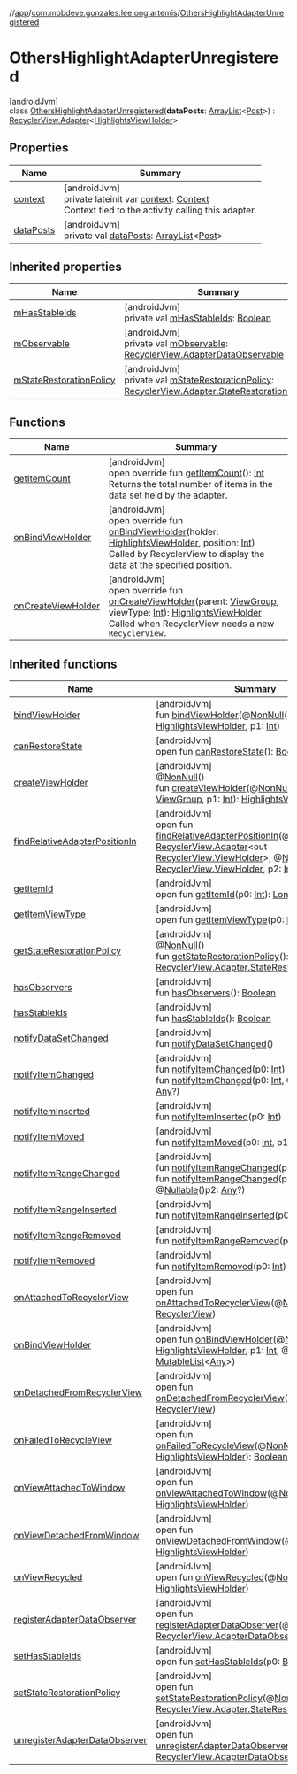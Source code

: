 //[app](../../../index.md)/[com.mobdeve.gonzales.lee.ong.artemis](../index.md)/[OthersHighlightAdapterUnregistered](index.md)

# OthersHighlightAdapterUnregistered

[androidJvm]\
class [OthersHighlightAdapterUnregistered](index.md)(**dataPosts**: [ArrayList](https://developer.android.com/reference/kotlin/java/util/ArrayList.html)<[Post](../-post/index.md)>) : [RecyclerView.Adapter](https://developer.android.com/reference/kotlin/androidx/recyclerview/widget/RecyclerView.Adapter.html)<[HighlightsViewHolder](../-highlights-view-holder/index.md)>

## Properties

| Name | Summary |
|---|---|
| [context](context.md) | [androidJvm]<br>private lateinit var [context](context.md): [Context](https://developer.android.com/reference/kotlin/android/content/Context.html)<br>Context tied to the activity calling this adapter. |
| [dataPosts](data-posts.md) | [androidJvm]<br>private val [dataPosts](data-posts.md): [ArrayList](https://developer.android.com/reference/kotlin/java/util/ArrayList.html)<[Post](../-post/index.md)> |

## Inherited properties

| Name | Summary |
|---|---|
| [mHasStableIds](index.md#-393888501%2FProperties%2F-912451524) | [androidJvm]<br>private val [mHasStableIds](index.md#-393888501%2FProperties%2F-912451524): [Boolean](https://kotlinlang.org/api/latest/jvm/stdlib/kotlin/-boolean/index.html) |
| [mObservable](index.md#-520955893%2FProperties%2F-912451524) | [androidJvm]<br>private val [mObservable](index.md#-520955893%2FProperties%2F-912451524): [RecyclerView.AdapterDataObservable](https://developer.android.com/reference/kotlin/androidx/recyclerview/widget/RecyclerView.AdapterDataObservable.html) |
| [mStateRestorationPolicy](index.md#-938258321%2FProperties%2F-912451524) | [androidJvm]<br>private val [mStateRestorationPolicy](index.md#-938258321%2FProperties%2F-912451524): [RecyclerView.Adapter.StateRestorationPolicy](https://developer.android.com/reference/kotlin/androidx/recyclerview/widget/RecyclerView.Adapter.StateRestorationPolicy.html) |

## Functions

| Name | Summary |
|---|---|
| [getItemCount](get-item-count.md) | [androidJvm]<br>open override fun [getItemCount](get-item-count.md)(): [Int](https://kotlinlang.org/api/latest/jvm/stdlib/kotlin/-int/index.html)<br>Returns the total number of items in the data set held by the adapter. |
| [onBindViewHolder](on-bind-view-holder.md) | [androidJvm]<br>open override fun [onBindViewHolder](on-bind-view-holder.md)(holder: [HighlightsViewHolder](../-highlights-view-holder/index.md), position: [Int](https://kotlinlang.org/api/latest/jvm/stdlib/kotlin/-int/index.html))<br>Called by RecyclerView to display the data at the specified position. |
| [onCreateViewHolder](on-create-view-holder.md) | [androidJvm]<br>open override fun [onCreateViewHolder](on-create-view-holder.md)(parent: [ViewGroup](https://developer.android.com/reference/kotlin/android/view/ViewGroup.html), viewType: [Int](https://kotlinlang.org/api/latest/jvm/stdlib/kotlin/-int/index.html)): [HighlightsViewHolder](../-highlights-view-holder/index.md)<br>Called when RecyclerView needs a new <code>RecyclerView. |

## Inherited functions

| Name | Summary |
|---|---|
| [bindViewHolder](index.md#2042732269%2FFunctions%2F-912451524) | [androidJvm]<br>fun [bindViewHolder](index.md#2042732269%2FFunctions%2F-912451524)(@[NonNull](https://developer.android.com/reference/kotlin/androidx/annotation/NonNull.html)()p0: [HighlightsViewHolder](../-highlights-view-holder/index.md), p1: [Int](https://kotlinlang.org/api/latest/jvm/stdlib/kotlin/-int/index.html)) |
| [canRestoreState](../-unregistered-feed-adapter/index.md#-533870738%2FFunctions%2F-912451524) | [androidJvm]<br>open fun [canRestoreState](../-unregistered-feed-adapter/index.md#-533870738%2FFunctions%2F-912451524)(): [Boolean](https://kotlinlang.org/api/latest/jvm/stdlib/kotlin/-boolean/index.html) |
| [createViewHolder](../-unregistered-feed-adapter/index.md#1423244545%2FFunctions%2F-912451524) | [androidJvm]<br>@[NonNull](https://developer.android.com/reference/kotlin/androidx/annotation/NonNull.html)()<br>fun [createViewHolder](../-unregistered-feed-adapter/index.md#1423244545%2FFunctions%2F-912451524)(@[NonNull](https://developer.android.com/reference/kotlin/androidx/annotation/NonNull.html)()p0: [ViewGroup](https://developer.android.com/reference/kotlin/android/view/ViewGroup.html), p1: [Int](https://kotlinlang.org/api/latest/jvm/stdlib/kotlin/-int/index.html)): [HighlightsViewHolder](../-highlights-view-holder/index.md) |
| [findRelativeAdapterPositionIn](../-unregistered-feed-adapter/index.md#-1238180073%2FFunctions%2F-912451524) | [androidJvm]<br>open fun [findRelativeAdapterPositionIn](../-unregistered-feed-adapter/index.md#-1238180073%2FFunctions%2F-912451524)(@[NonNull](https://developer.android.com/reference/kotlin/androidx/annotation/NonNull.html)()p0: [RecyclerView.Adapter](https://developer.android.com/reference/kotlin/androidx/recyclerview/widget/RecyclerView.Adapter.html)<out [RecyclerView.ViewHolder](https://developer.android.com/reference/kotlin/androidx/recyclerview/widget/RecyclerView.ViewHolder.html)>, @[NonNull](https://developer.android.com/reference/kotlin/androidx/annotation/NonNull.html)()p1: [RecyclerView.ViewHolder](https://developer.android.com/reference/kotlin/androidx/recyclerview/widget/RecyclerView.ViewHolder.html), p2: [Int](https://kotlinlang.org/api/latest/jvm/stdlib/kotlin/-int/index.html)): [Int](https://kotlinlang.org/api/latest/jvm/stdlib/kotlin/-int/index.html) |
| [getItemId](../-unregistered-feed-adapter/index.md#725914875%2FFunctions%2F-912451524) | [androidJvm]<br>open fun [getItemId](../-unregistered-feed-adapter/index.md#725914875%2FFunctions%2F-912451524)(p0: [Int](https://kotlinlang.org/api/latest/jvm/stdlib/kotlin/-int/index.html)): [Long](https://kotlinlang.org/api/latest/jvm/stdlib/kotlin/-long/index.html) |
| [getItemViewType](../-unregistered-feed-adapter/index.md#714126295%2FFunctions%2F-912451524) | [androidJvm]<br>open fun [getItemViewType](../-unregistered-feed-adapter/index.md#714126295%2FFunctions%2F-912451524)(p0: [Int](https://kotlinlang.org/api/latest/jvm/stdlib/kotlin/-int/index.html)): [Int](https://kotlinlang.org/api/latest/jvm/stdlib/kotlin/-int/index.html) |
| [getStateRestorationPolicy](../-unregistered-feed-adapter/index.md#1717359980%2FFunctions%2F-912451524) | [androidJvm]<br>@[NonNull](https://developer.android.com/reference/kotlin/androidx/annotation/NonNull.html)()<br>fun [getStateRestorationPolicy](../-unregistered-feed-adapter/index.md#1717359980%2FFunctions%2F-912451524)(): [RecyclerView.Adapter.StateRestorationPolicy](https://developer.android.com/reference/kotlin/androidx/recyclerview/widget/RecyclerView.Adapter.StateRestorationPolicy.html) |
| [hasObservers](../-unregistered-feed-adapter/index.md#1092162006%2FFunctions%2F-912451524) | [androidJvm]<br>fun [hasObservers](../-unregistered-feed-adapter/index.md#1092162006%2FFunctions%2F-912451524)(): [Boolean](https://kotlinlang.org/api/latest/jvm/stdlib/kotlin/-boolean/index.html) |
| [hasStableIds](../-unregistered-feed-adapter/index.md#16685238%2FFunctions%2F-912451524) | [androidJvm]<br>fun [hasStableIds](../-unregistered-feed-adapter/index.md#16685238%2FFunctions%2F-912451524)(): [Boolean](https://kotlinlang.org/api/latest/jvm/stdlib/kotlin/-boolean/index.html) |
| [notifyDataSetChanged](../-unregistered-feed-adapter/index.md#-1095556076%2FFunctions%2F-912451524) | [androidJvm]<br>fun [notifyDataSetChanged](../-unregistered-feed-adapter/index.md#-1095556076%2FFunctions%2F-912451524)() |
| [notifyItemChanged](../-unregistered-feed-adapter/index.md#-1721030169%2FFunctions%2F-912451524) | [androidJvm]<br>fun [notifyItemChanged](../-unregistered-feed-adapter/index.md#-1721030169%2FFunctions%2F-912451524)(p0: [Int](https://kotlinlang.org/api/latest/jvm/stdlib/kotlin/-int/index.html))<br>fun [notifyItemChanged](../-unregistered-feed-adapter/index.md#748267402%2FFunctions%2F-912451524)(p0: [Int](https://kotlinlang.org/api/latest/jvm/stdlib/kotlin/-int/index.html), @[Nullable](https://developer.android.com/reference/kotlin/androidx/annotation/Nullable.html)()p1: [Any](https://kotlinlang.org/api/latest/jvm/stdlib/kotlin/-any/index.html)?) |
| [notifyItemInserted](../-unregistered-feed-adapter/index.md#2137269507%2FFunctions%2F-912451524) | [androidJvm]<br>fun [notifyItemInserted](../-unregistered-feed-adapter/index.md#2137269507%2FFunctions%2F-912451524)(p0: [Int](https://kotlinlang.org/api/latest/jvm/stdlib/kotlin/-int/index.html)) |
| [notifyItemMoved](../-unregistered-feed-adapter/index.md#-1694317867%2FFunctions%2F-912451524) | [androidJvm]<br>fun [notifyItemMoved](../-unregistered-feed-adapter/index.md#-1694317867%2FFunctions%2F-912451524)(p0: [Int](https://kotlinlang.org/api/latest/jvm/stdlib/kotlin/-int/index.html), p1: [Int](https://kotlinlang.org/api/latest/jvm/stdlib/kotlin/-int/index.html)) |
| [notifyItemRangeChanged](../-unregistered-feed-adapter/index.md#1769183193%2FFunctions%2F-912451524) | [androidJvm]<br>fun [notifyItemRangeChanged](../-unregistered-feed-adapter/index.md#1769183193%2FFunctions%2F-912451524)(p0: [Int](https://kotlinlang.org/api/latest/jvm/stdlib/kotlin/-int/index.html), p1: [Int](https://kotlinlang.org/api/latest/jvm/stdlib/kotlin/-int/index.html))<br>fun [notifyItemRangeChanged](../-unregistered-feed-adapter/index.md#1916975740%2FFunctions%2F-912451524)(p0: [Int](https://kotlinlang.org/api/latest/jvm/stdlib/kotlin/-int/index.html), p1: [Int](https://kotlinlang.org/api/latest/jvm/stdlib/kotlin/-int/index.html), @[Nullable](https://developer.android.com/reference/kotlin/androidx/annotation/Nullable.html)()p2: [Any](https://kotlinlang.org/api/latest/jvm/stdlib/kotlin/-any/index.html)?) |
| [notifyItemRangeInserted](../-unregistered-feed-adapter/index.md#-2104748521%2FFunctions%2F-912451524) | [androidJvm]<br>fun [notifyItemRangeInserted](../-unregistered-feed-adapter/index.md#-2104748521%2FFunctions%2F-912451524)(p0: [Int](https://kotlinlang.org/api/latest/jvm/stdlib/kotlin/-int/index.html), p1: [Int](https://kotlinlang.org/api/latest/jvm/stdlib/kotlin/-int/index.html)) |
| [notifyItemRangeRemoved](../-unregistered-feed-adapter/index.md#999899269%2FFunctions%2F-912451524) | [androidJvm]<br>fun [notifyItemRangeRemoved](../-unregistered-feed-adapter/index.md#999899269%2FFunctions%2F-912451524)(p0: [Int](https://kotlinlang.org/api/latest/jvm/stdlib/kotlin/-int/index.html), p1: [Int](https://kotlinlang.org/api/latest/jvm/stdlib/kotlin/-int/index.html)) |
| [notifyItemRemoved](../-unregistered-feed-adapter/index.md#-189254469%2FFunctions%2F-912451524) | [androidJvm]<br>fun [notifyItemRemoved](../-unregistered-feed-adapter/index.md#-189254469%2FFunctions%2F-912451524)(p0: [Int](https://kotlinlang.org/api/latest/jvm/stdlib/kotlin/-int/index.html)) |
| [onAttachedToRecyclerView](../-unregistered-feed-adapter/index.md#-1243461790%2FFunctions%2F-912451524) | [androidJvm]<br>open fun [onAttachedToRecyclerView](../-unregistered-feed-adapter/index.md#-1243461790%2FFunctions%2F-912451524)(@[NonNull](https://developer.android.com/reference/kotlin/androidx/annotation/NonNull.html)()p0: [RecyclerView](https://developer.android.com/reference/kotlin/androidx/recyclerview/widget/RecyclerView.html)) |
| [onBindViewHolder](index.md#1844392432%2FFunctions%2F-912451524) | [androidJvm]<br>open fun [onBindViewHolder](index.md#1844392432%2FFunctions%2F-912451524)(@[NonNull](https://developer.android.com/reference/kotlin/androidx/annotation/NonNull.html)()p0: [HighlightsViewHolder](../-highlights-view-holder/index.md), p1: [Int](https://kotlinlang.org/api/latest/jvm/stdlib/kotlin/-int/index.html), @[NonNull](https://developer.android.com/reference/kotlin/androidx/annotation/NonNull.html)()p2: [MutableList](https://kotlinlang.org/api/latest/jvm/stdlib/kotlin.collections/-mutable-list/index.html)<[Any](https://kotlinlang.org/api/latest/jvm/stdlib/kotlin/-any/index.html)>) |
| [onDetachedFromRecyclerView](../-unregistered-feed-adapter/index.md#-1201433889%2FFunctions%2F-912451524) | [androidJvm]<br>open fun [onDetachedFromRecyclerView](../-unregistered-feed-adapter/index.md#-1201433889%2FFunctions%2F-912451524)(@[NonNull](https://developer.android.com/reference/kotlin/androidx/annotation/NonNull.html)()p0: [RecyclerView](https://developer.android.com/reference/kotlin/androidx/recyclerview/widget/RecyclerView.html)) |
| [onFailedToRecycleView](index.md#-1667249317%2FFunctions%2F-912451524) | [androidJvm]<br>open fun [onFailedToRecycleView](index.md#-1667249317%2FFunctions%2F-912451524)(@[NonNull](https://developer.android.com/reference/kotlin/androidx/annotation/NonNull.html)()p0: [HighlightsViewHolder](../-highlights-view-holder/index.md)): [Boolean](https://kotlinlang.org/api/latest/jvm/stdlib/kotlin/-boolean/index.html) |
| [onViewAttachedToWindow](index.md#1898714549%2FFunctions%2F-912451524) | [androidJvm]<br>open fun [onViewAttachedToWindow](index.md#1898714549%2FFunctions%2F-912451524)(@[NonNull](https://developer.android.com/reference/kotlin/androidx/annotation/NonNull.html)()p0: [HighlightsViewHolder](../-highlights-view-holder/index.md)) |
| [onViewDetachedFromWindow](index.md#-760218702%2FFunctions%2F-912451524) | [androidJvm]<br>open fun [onViewDetachedFromWindow](index.md#-760218702%2FFunctions%2F-912451524)(@[NonNull](https://developer.android.com/reference/kotlin/androidx/annotation/NonNull.html)()p0: [HighlightsViewHolder](../-highlights-view-holder/index.md)) |
| [onViewRecycled](index.md#1152695639%2FFunctions%2F-912451524) | [androidJvm]<br>open fun [onViewRecycled](index.md#1152695639%2FFunctions%2F-912451524)(@[NonNull](https://developer.android.com/reference/kotlin/androidx/annotation/NonNull.html)()p0: [HighlightsViewHolder](../-highlights-view-holder/index.md)) |
| [registerAdapterDataObserver](../-unregistered-feed-adapter/index.md#-149943229%2FFunctions%2F-912451524) | [androidJvm]<br>open fun [registerAdapterDataObserver](../-unregistered-feed-adapter/index.md#-149943229%2FFunctions%2F-912451524)(@[NonNull](https://developer.android.com/reference/kotlin/androidx/annotation/NonNull.html)()p0: [RecyclerView.AdapterDataObserver](https://developer.android.com/reference/kotlin/androidx/recyclerview/widget/RecyclerView.AdapterDataObserver.html)) |
| [setHasStableIds](../-unregistered-feed-adapter/index.md#1991189249%2FFunctions%2F-912451524) | [androidJvm]<br>open fun [setHasStableIds](../-unregistered-feed-adapter/index.md#1991189249%2FFunctions%2F-912451524)(p0: [Boolean](https://kotlinlang.org/api/latest/jvm/stdlib/kotlin/-boolean/index.html)) |
| [setStateRestorationPolicy](../-unregistered-feed-adapter/index.md#1439711293%2FFunctions%2F-912451524) | [androidJvm]<br>open fun [setStateRestorationPolicy](../-unregistered-feed-adapter/index.md#1439711293%2FFunctions%2F-912451524)(@[NonNull](https://developer.android.com/reference/kotlin/androidx/annotation/NonNull.html)()p0: [RecyclerView.Adapter.StateRestorationPolicy](https://developer.android.com/reference/kotlin/androidx/recyclerview/widget/RecyclerView.Adapter.StateRestorationPolicy.html)) |
| [unregisterAdapterDataObserver](../-unregistered-feed-adapter/index.md#607934410%2FFunctions%2F-912451524) | [androidJvm]<br>open fun [unregisterAdapterDataObserver](../-unregistered-feed-adapter/index.md#607934410%2FFunctions%2F-912451524)(@[NonNull](https://developer.android.com/reference/kotlin/androidx/annotation/NonNull.html)()p0: [RecyclerView.AdapterDataObserver](https://developer.android.com/reference/kotlin/androidx/recyclerview/widget/RecyclerView.AdapterDataObserver.html)) |
